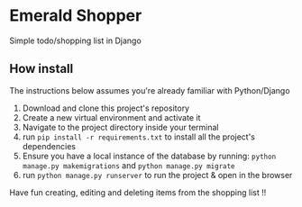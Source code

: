 # Emerald Shopper
Simple todo/shopping list in Django

## How install
The instructions below assumes you're already familiar with Python/Django

1. Download and clone this project's repository
2. Create a new virtual environment and activate it
3. Navigate to the project directory inside your terminal
4. run ``pip install -r requirements.txt`` to install all the project's dependencies
5. Ensure you have a local instance of the database by running:
        ``python manage.py makemigrations`` and
        ``python manage.py migrate``
6. run ``python manage.py runserver`` to run the project & open in the browser

Have fun creating, editing and deleting items from the shopping list !!
